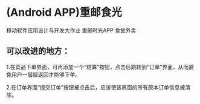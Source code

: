 # (Android APP)重邮食光
移动软件应用设计与开发大作业
重邮时光APP
食堂外卖


## 可以改进的地方：
1.在菜品下单界面，可再添加一个“结算”按钮，点击后跳转到“订单”界面，从而避免用户一层层返回才能够下单。

2.在订单界面“提交订单”按钮被点击后，应该使该界面的所有原本订单信息被清除。
